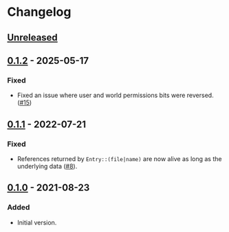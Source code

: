 # Changelog

## [Unreleased]

## [0.1.2] - 2025-05-17
### Fixed
- Fixed an issue where user and world permissions bits were reversed. ([#15])

## [0.1.1] - 2022-07-21
### Fixed
- References returned by `Entry::(file|name)` are now alive as long as the underlying data ([#8]).

## [0.1.0] - 2021-08-23
### Added
- Initial version.

[#15]: https://github.com/toku-sa-n/cpio_reader/pull/15
[#8]: https://github.com/toku-sa-n/cpio_reader/pull/8

[Unreleased]: https://github.com/toku-sa-n/cpio_reader/compare/v0.1.2...HEAD
[0.1.2]: https://github.com/toku-sa-n/cpio_reader/compare/v0.1.1...v0.1.2
[0.1.1]: https://github.com/toku-sa-n/cpio_reader/compare/v0.1.0...v0.1.1
[0.1.0]: https://github.com/toku-sa-n/cpio_reader/releases/tag/v0.1.0
